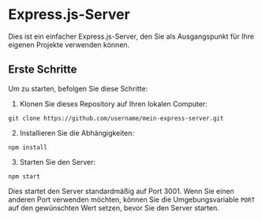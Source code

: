 # Express.js-Server

Dies ist ein einfacher Express.js-Server, den Sie als Ausgangspunkt für Ihre eigenen Projekte verwenden können.

## Erste Schritte

Um zu starten, befolgen Sie diese Schritte:

1. Klonen Sie dieses Repository auf Ihren lokalen Computer:

```
git clone https://github.com/username/mein-express-server.git
```

2. Installieren Sie die Abhängigkeiten:

```
npm install
```

3. Starten Sie den Server:

```
npm start
```

Dies startet den Server standardmäßig auf Port 3001. Wenn Sie einen anderen Port verwenden möchten, können Sie die Umgebungsvariable `PORT` auf den gewünschten Wert setzen, bevor Sie den Server starten.





